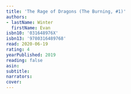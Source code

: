 ```yaml
---
title: 'The Rage of Dragons (The Burning, #1)'
authors:
- lastName: Winter
  firstName: Evan
isbn10: '031648976X'
isbn13: '9780316489768'
read: 2020-06-19
rating: 4
yearPublished: 2019
reading: false
asin:
subtitle:
narrators:
cover:
---
```

